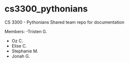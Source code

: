 # cs3300_pythonians
CS 3300 - Pythonians
Shared team repo for documentation

Members:
-Tristen G.
- Oz C.
- Elise C.
- Stephanie M.
- Jonah G.
